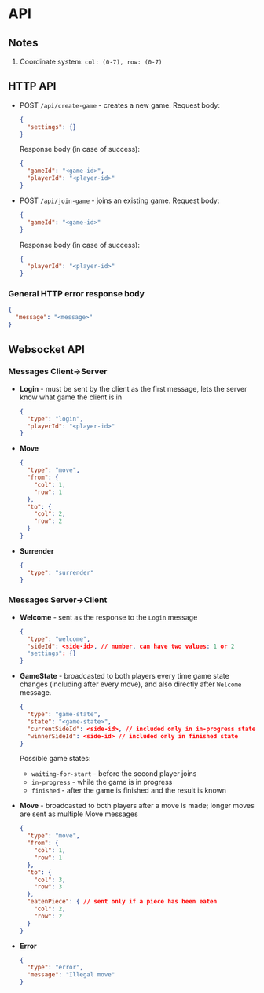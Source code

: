 # API

## Notes
1. Coordinate system: `col: (0-7), row: (0-7)`

## HTTP API

- POST `/api/create-game` - creates a new game.
  Request body:
  ```json
  {
    "settings": {}
  }
  ```
  Response body (in case of success):
  ```json
  {
    "gameId": "<game-id>",
    "playerId": "<player-id>"
  }
  ```

- POST `/api/join-game` - joins an existing game.
  Request body:
  ```json
  {
    "gameId": "<game-id>"
  }
  ```
  Response body (in case of success):
  ```json
  {
    "playerId": "<player-id>"
  }
  ```
  
### General HTTP error response body
```json
{
  "message": "<message>"
}
```

## Websocket API

### Messages Client->Server

- **Login** - must be sent by the client as the first message, lets the server know what game the client is in
  ```json
  {
    "type": "login",
    "playerId": "<player-id>"
  }
  ```

- **Move**
  ```json
  {
    "type": "move",
    "from": {
      "col": 1,
      "row": 1
    },
    "to": {
      "col": 2,
      "row": 2
    }
  }
  ```

- **Surrender**
  ```json
  {
    "type": "surrender"
  }
  ```

### Messages Server->Client

- **Welcome** - sent as the response to the `Login` message
  ```json
  {
    "type": "welcome",
    "sideId": <side-id>, // number, can have two values: 1 or 2
    "settings": {}
  }
  ```

- **GameState** - broadcasted to both players every time game state changes (including after every move),
  and also directly after `Welcome` message.
  ```json
  {
    "type": "game-state",
    "state": "<game-state>",
    "currentSideId": <side-id>, // included only in in-progress state
    "winnerSideId": <side-id> // included only in finished state
  }
  ```
  Possible game states:
  - `waiting-for-start` - before the second player joins
  - `in-progress` - while the game is in progress
  - `finished` - after the game is finished and the result is known


- **Move** - broadcasted to both players after a move is made;
  longer moves are sent as multiple Move messages
  ```json
  {
    "type": "move",
    "from": {
      "col": 1,
      "row": 1
    },
    "to": {
      "col": 3,
      "row": 3
    },
    "eatenPiece": { // sent only if a piece has been eaten
      "col": 2,
      "row": 2
    }
  }
  ```

- **Error**
  ```json
  {
    "type": "error",
    "message": "Illegal move"
  }
  ```
